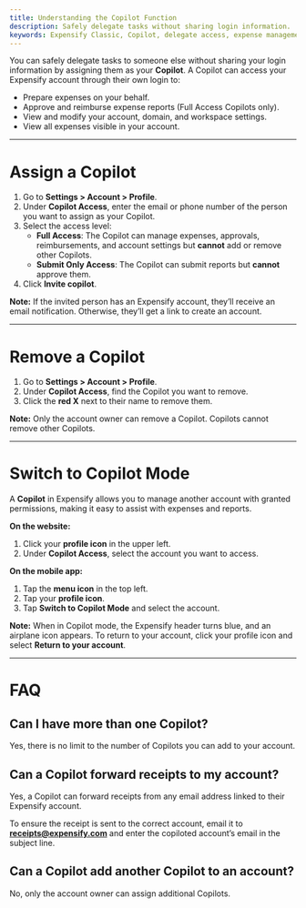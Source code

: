 ```yaml
---
title: Understanding the Copilot Function
description: Safely delegate tasks without sharing login information.
keywords: Expensify Classic, Copilot, delegate access, expense management
---
```


You can safely delegate tasks to someone else without sharing your login information by assigning them as your **Copilot**. A Copilot can access your Expensify account through their own login to:

- Prepare expenses on your behalf.
- Approve and reimburse expense reports (Full Access Copilots only).
- View and modify your account, domain, and workspace settings.
- View all expenses visible in your account.

---

# Assign a Copilot

1. Go to **Settings > Account > Profile**.
2. Under **Copilot Access**, enter the email or phone number of the person you want to assign as your Copilot.
3. Select the access level:
   - **Full Access**: The Copilot can manage expenses, approvals, reimbursements, and account settings but **cannot** add or remove other Copilots.
   - **Submit Only Access**: The Copilot can submit reports but **cannot** approve them.
4. Click **Invite copilot**.

**Note:** If the invited person has an Expensify account, they’ll receive an email notification. Otherwise, they’ll get a link to create an account.

---

# Remove a Copilot

1. Go to **Settings > Account > Profile**.
2. Under **Copilot Access**, find the Copilot you want to remove.
3. Click the **red X** next to their name to remove them.

**Note:** Only the account owner can remove a Copilot. Copilots cannot remove other Copilots.

---

# Switch to Copilot Mode  

A **Copilot** in Expensify allows you to manage another account with granted permissions, making it easy to assist with expenses and reports.

**On the website:**
1. Click your **profile icon** in the upper left.
2. Under **Copilot Access**, select the account you want to access.

**On the mobile app:**
1. Tap the **menu icon** in the top left.
2. Tap your **profile icon**.
3. Tap **Switch to Copilot Mode** and select the account.

**Note:** When in Copilot mode, the Expensify header turns blue, and an airplane icon appears. To return to your account, click your profile icon and select **Return to your account**.

---

# FAQ

## Can I have more than one Copilot?

Yes, there is no limit to the number of Copilots you can add to your account.

## Can a Copilot forward receipts to my account?

Yes, a Copilot can forward receipts from any email address linked to their Expensify account.

To ensure the receipt is sent to the correct account, email it to **receipts@expensify.com** and enter the copiloted account’s email in the subject line.

## Can a Copilot add another Copilot to an account?

No, only the account owner can assign additional Copilots.

